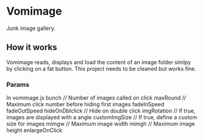 # Vomimage

Junk image gallery.

## How it works
Vomimage reads, displays and load the content of an image folder simlpy by clicking on a fat button. This project needs to be cleaned but works fine.

### Params
In vomimage.js
bunch // Number of images called on click
maxRound // Maximum click number before hiding first images
fadeInSpeed
fadeOutSpeed
hideOnDblclick // Hide on double click
imgRotation // If true, images are displayed with a angle
customImgSize // If true, define a custom size for images
mimgw // Maximum image width 
mimgh // Maximum image height
enlargeOnClick
